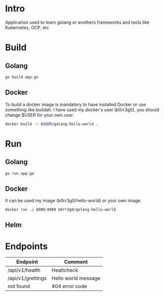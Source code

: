 # Intro
Application used to learn golang or anothers frameworks and tools like Kubernetes, OCP, etc

# Build
## Golang
```bash
go build app.go
```

## Docker
To build a docker image is mandatory to have installed Docker or use something like buildah. I have used my docker's user (b0rr3g0), you should change $USER for your own user.
```bash
docker build -t $USER/golang-hello-world .
```

# Run
## Golang
```bash
go run app.go
```

## Docker
It can be used my image (b0rr3g0/hello-world) or your own image. 
```bash
docker run -p 8080:8080 b0rr3g0/golang-hello-world
```

## Helm
[](https://github.com/dbgjerez/ms-helm-chart)

# Endpoints
|Endpoint|Comment|
|--|--|
|/api/v1/health|Healtcheck|
|/api/v1/grettings|Hello world message|
|not found|404 error code|

